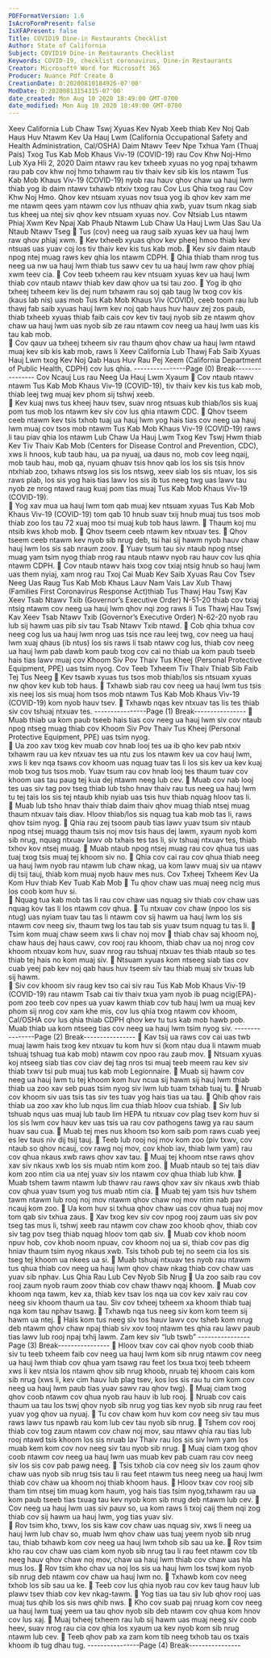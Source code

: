 ```yaml
---
PDFFormatVersion: 1.6
IsAcroFormPresent: false
IsXFAPresent: false
Title: COVID19 Dine-in Restaurants Checklist
Author: State of California
Subject: COVID19 Dine-in Restaurants Checklist
Keywords: COVID-19, checklist coronavirus, Dine-in Restaurants
Creator: Microsoft® Word for Microsoft 365
Producer: Nuance Pdf Create 8
CreationDate: D:20200810184926-07'00'
ModDate: D:20200813154315-07'00'
date_created: Mon Aug 10 2020 18:49:00 GMT-0700
date_modified: Mon Aug 10 2020 18:49:00 GMT-0700
---
```

Xeev California Lub Chaw Tswj Xyuas Kev Nyab Xeeb 
thiab Kev Noj Qab Haus Huv Ntawm Kev Ua Hauj Lwm 
(California Occupational Safety and Health 
Administration, Cal/OSHA) Daim Ntawv Teev Npe Txhua 
Yam (Thuaj Pais) Txog Tus Kab Mob Khaus Viv-19 
(COVID-19) 
rau Cov Khw Noj-Hmo 
Lub Xya Hli 2, 2020 
Daim ntawv rau kev txheeb xyuas no yog npaj txhawm rau pab cov khw noj hmo txhawm rau tiv 
thaiv kev sib kis los ntawm Tus Kab Mob Khaus Viv-19 (COVID-19) nyob rau hauv qhov chaw ua 
hauj lwm thiab yog ib daim ntawv txhawb ntxiv txog rau Cov Lus Qhia txog rau Cov Khw Noj 
Hmo. Qhov kev ntsuam xyuas nov tsua yog ib qhov kev xam me me ntawm qees yam ntawm 
cov lus nthuav qhia xwb, yuav tsum nkag siab tus kheej ua ntej siv qhov kev ntsuam xyuas nov. 
Cov Ntsiab Lus ntawm Phiaj Xwm Kev Npaj Xab 
Phaub Ntawm Lub Chaw Ua Hauj Lwm Uas Sau 
Ua Ntaub Ntawv Tseg 
 Tus (cov) neeg ua raug saib xyuas kev ua hauj lwm raw qhov phiaj xwm. 
 Kev txheeb xyuas qhov kev pheej hmoo thiab kev ntsuas uas yuav coj los tiv thaiv 
kev kis tus kab mob. 
 Kev siv daim ntaub npog ntej muag raws kev qhia los ntawm CDPH. 
 Qhia thiab tham nrog tus neeg ua nw ua hauj lwm thiab tus sawv cev tu ua hauj 
lwm raw qhov phiaj xwm teev cia. 
 Cov teeb txheem rau kev ntsuam xyuas kev ua hauj lwm thiab cov ntaub ntawv 
thiab kev daw qhov ua tsi tau zoo. 
 Yog ib qho txheej txheem kev lis dej num txhawm rau soj qab taug lw txog cov kis 
(kaus lab nis) uas mob Tus Kab Mob Khaus Viv (COVID), ceeb toom rau lub thawj 
fab saib xyuas hauj lwm kev noj qab haus huv hauv zej zos paub, thiab txheeb 
xyuas thiab faib cais cov kev tiv tauj nyob sib ze ntawm qhov chaw ua hauj lwm 
uas nyob sib ze rau ntawm cov neeg ua hauj lwm uas kis tau kab mob.  
 Cov qauv ua txheej txheem siv rau thaum qhov chaw ua hauj lwm ntawd muaj 
kev sib kis kab mob, raws li Xeev California Lub Thawj Fab Saib Xyuas Hauj Lwm 
txog Kev Noj Qab Haus Huv Rau Pej Xeem (California Department of Public 
Health, CDPH) cov lus qhia. 
----------------Page (0) Break----------------
Cov Ncauj Lus rau Neeg Ua Hauj Lwm Xyaum 
 Cov ntaub ntawv ntawm Tus Kab Mob Khaus Viv-19 (COVID-19), tiv thaiv kev kis 
tus kab mob, thiab leej twg muaj kev phom sij tshwj xeeb.  
 Kev kuaj nws tus kheej hauv tsev, suav nrog ntsuas kub thiab/los sis kuaj pom tus 
mob los ntawm kev siv cov lus qhia ntawm CDC. 
 Qhov tseem ceeb ntawm kev tsis txhob tuaj ua hauj lwm yog hais tias cov neeg 
ua hauj lwm muaj cov tsos mob ntawm Tus Kab Mob Khaus Viv-19 (COVID-19) 
raws li tau piav qhia los ntawm Lub Chaw Ua Hauj Lwm Txog Kev Tswj Hwm thiab 
Kev Tiv Thaiv Kab Mob (Centers for Disease Control and Prevention, CDC), xws li 
hnoos, kub taub hau, ua pa nyuaj, ua daus no, mob cov leeg nqaij, mob taub 
hau, mob qa, nyuam qhuav tsis hnov qab los los sis tsis hnov ntxhiab zoo, txhaws 
ntswg los sis los ntswg, xeev siab los sis ntuav, los sis raws plab, los sis yog hais tias 
lawv los sis ib tus neeg twg uas lawv tau nyob ze nrog ntawd raug kuaj pom tias 
muaj Tus Kab Mob Khaus Viv-19 (COVID-19).  
 Yog xav mua ua hauj lwm tom qab muaj kev ntsuam xyuas Tus Kab Mob Khaus 
Viv-19 (COVID-19) tom qab 10 hnub suav txij hnub muaj tus tsos mob thiab zoo los 
tau 72 xuaj moo tsi muaj kub tob haus lawm. 
 Thaum koj mu ntsib kws khob mob. 
 Qhov tseem ceeb ntawm kev ntxuav tes. 
 Qhov tseem ceeb ntawm kev nyob sib nrug deb, tsi hai sij hawm nyob hauv 
chaw hauj lwm los sis sab nraum zoov. 
 Yuav tsum tau siv ntaub npog ntsej muag yam tsim nyog thiab nrog rau ntaub 
ntawv nyob rau hauv cov lus qhia ntawm CDPH. 
 Cov ntaub ntawv hais txog cov txiaj ntsig hnub so hauj lwm uas them nyiaj, xam 
nrog rau Txoj Cai Muab Kev Saib Xyuas Rau Cov Tsev Neeg Uas Raug Tus Kab 
Mob Khaus Lauv Nam Vais Lav Xub Thawj (Families First Coronavirus Response 
Act)thiab Tus Thawj Hau Tswj Kav Xeev Tsab Ntawv Txib (Governor’s Executive 
Order) N-51-20 thiab cov txiaj ntsig ntawm cov neeg ua hauj lwm qhov nqi zog 
raws li Tus Thawj Hau Tswj Kav Xeev Tsab Ntawv Txib (Governor’s Executive Order) 
N-62-20 nyob rau lub sij hawm uas pib siv tau Tsab Ntawv Txib ntawd. 
 Cob qhia txhua cov neeg cog lus ua hauj lwm nrog uas tsis nce rau leej twg, cov 
neeg ua hauj lwm xuaj qhaus (ib ntus) los sis raws li tsab ntawv cog lus, thiab cov 
neeg ua hauj lwm pab dawb kom paub txog cov cai no thiab ua kom paub 
tseeb hais tias lawv muaj cov Khoom Siv Pov Thaiv Tus Kheej (Personal Protective 
Equipment, PPE) uas tsim nyog. 
Cov Teeb Txheem Tiv Thaiv Thiab Sib Faib Tej Tus 
Neeg 
 Kev tsawb xyuas tus tsos mob thiab/los sis ntsuam xyuas nw qhov kev kub tob 
haus. 
 Txhawb siab rau cov neeg ua hauj lwm tus tsis xis neej los sis muaj hom tsos mob 
ntawm Tus Kab Mob Khaus Viv-19 (COVID-19) kom nyob hauv tsev. 
 Txhawb nqas kev ntxuav tas lis tes thiab siv cov tshuaj ntxuav tes. 
----------------Page (1) Break----------------
 Muab thiab ua kom paub tseeb hais tias cov neeg ua hauj lwm siv cov ntaub 
npog ntseg muag thiab cov Khoom Siv Pov Thaiv Tus Kheej (Personal Protective 
Equipment, PPE) uas tsim nyog.  
 Ua zoo xav txog kev muab cov hnab looj tes ua ib qho kev pab ntxiv txhawm rau 
ua kev ntxuav tes ua ntu zus los ntawm kev ua cov hauj lwm, xws li kev nqa tsaws 
cov khoom uas nquag tuav tas li los sis kev ua kev kuaj mob txog tus tsos mob. 
Yuav tsum rau cov hnab looj tes thaum tuav cov khoom uas tau paug tej kua dej 
ntawm neeg lub cev. 
 Muab cov nab looj tes uas siv tag pov tseg thiab lub tsho hnav thaiv rau tus neeg 
ua hauj lwm tu tej tais los sis tej ntaub khib nyiab uas tsis huv thiab nquag hloov 
tas li.  
 Muab lub tsho hnav thaiv thiab daim thaiv qhov muag thiab ntsej muag thaum 
ntxuav tais diav. Hloov thiab/los sis nquag tua kab mob tas li, raws qhov tsim 
nyog. 
 Qhia rau zej tsoom paub tias lawv yuav tsum siv ntaub npog ntsej muagg thaum 
tsis noj mov tsis haus dej lawm, xyaum nyob kom sib nrug, nquag ntxuav lawv ob 
txhais tes tas li, siv tshuaj ntxuav tes, thiab txhov kov ntsej muag. 
 Muab ntaub npog ntsej muag rau cov qhua tus uas tuaj txog tsis muaj tej khoom 
siv no. 
 Qhia cov cai rau cov qhua thiab neeg ua hauj lwm nyob rau ntawm lub chaw 
nkag, ua kom lawv muaj siv ua ntawv dij tsij tauj, thiab kom muaj nyob hauv mes 
nus. 
Cov Txheej Txheem Kev Ua Kom Huv thiab Kev 
Tuab Kab Mob 
 Tu qhov chaw uas muaj neeg ncig mus los coob kom huv si.  
 Nquag tua kab mob tas li rau cov chaw uas nquag siv thiab cov chaw uas 
nquag kov tas li los ntawm cov qhua. 
 Tu ntxuav cov chaw (npoo los sis ntug) uas nyiam tuav tau tas li ntawm cov sij 
hawm ua hauj lwm los sis ntawm cov neeg siv, thaum twg los tau tab sis yuav 
tsum nquag tu tas li. 
 Tsim kom muaj chaw seem xws li chav noj mov 
 thiab chav saj khoom noj, chaw haus dej haus cawv, cov rooj rau khoom, thiab 
chav ua noj nrog cov khoom ntxuav kom huv, suav nrog rau tshuaj ntxuav tes 
thiab ntaub so tes thiab tej hais no kom muaj siv. 
 Ntsuam xyuas kom ntseeg siab tias cov cuab yeej pab kev noj qab haus huv 
tseem siv tau thiab muaj siv txuas lub sij hawm.  
 Siv cov khoom siv raug kev tso cai siv rau Tus Kab Mob Khaus Viv-19 (COVID-19) 
rau ntawm Tsab cai tiv thaiv txua yam nyob ib puag ncig(EPA)-pom zoo teeb cov 
npes ua yuav kawm thiab cov tub hauj lwm ua muaj kev phom sij nrog cov xam 
khe mis, cov lus qhia txog ntawm cov khoom, Cal/OSHA cov lus qhia thiab CDPH 
qhov kev tu tus kab mob hawb pob. Muab thiab ua kom ntseeg tias cov neeg ua 
hauj lwm tsim nyog siv. 
----------------Page (2) Break----------------
 Kav tsij ua raws cov cai uas twb muaj lawm hais txog kev ntxuav tu kom huv si 
(kom ntau dua li ntawm muab tshuaj tshuag tua kab mob) ntawm cov npoo rau 
zaub mov. 
 Ntsuam xyuas koj ntseeg siab tias cov ciav dej tag nros tsi muaj teeb meem rau 
kev siv thiab txwv tsi pub muaj tus kab mob Legionnaire. 
 Muab sij hawm cov neeg ua hauj lwm tu tej khoom kom huv ncua sij hawm sij hauj 
lwm thiab thiab ua zoo xav seb puas tsim nyog siv lwm lub tuam txhab tuaj tu. 
 Nruab cov khoom siv uas tsis tas siv tes tuav yog hais tias ua tau. 
 Qhib qhov rais thiab ua zoo xav kho lub nqus lim cua thiab hloov cua tshiab. 
 Siv lub tshuab nqus uas muaj lub taub lim HEPA tu ntxuav cov plag tsev kom huv si 
los sis lwm cov hauv kev uas tsis ua rau cov pathogens tawg ya rau saum huav 
sau cua. 
 Muab tej mes nus khoom tso kom saib pom raws cuab yeej es lev taus niv dij tsij 
tauj. 
 Teeb lub rooj noj mov kom zoo (piv txwv, cov ntaub so qhov ncauj, cov rawg noj 
mov, cov khob iav, thiab lwm yam) rau cov qhua nkaus xwb raws qhov xav tau. 
 Muaj tej khoom ntse raws qhov xav siv nkaus xwb los sis muab ntim kom zoo. 
 Muab ntaub so tej tais diav kom zoo ntim cia ua ntej yuav siv los ntawm cov qhua 
thiab lub khw. 
 Muab tshem tawm ntawm lub thawv rau raws qhov xav siv nkaus xwb thiab cov 
qhua yuav tsum yog tus muab ntim cia. 
 Muab tej yam tsis huv tshem tawm ntawm lub rooj noj mov ntawm qhov chaw noj 
mov ntim nab pav ncauj kom zoo. 
 Ua kom huv si txhua qhov chaw uas cov qhua tuaj noj mov tom qab siv txhua 
zaus. 
 Xav txog kev siv cov npog rooj zaum uas siv pov tseg tas mus li, tshwj xeeb rau 
ntawm cov chaw zoo khoob qhov, thiab cov siv tag pov tseg thiab nquag hloov 
tom qab siv. 
 Muab cov khob noom npuv hob, cov khob noom npuav, cov khoom noj ua si, 
thiab cov pas dig hniav thaum tsim nyog nkaus xwb. Tsis txhob pub tej no seem 
cia los sis tseg tej khoom ua nkees ua si. 
 Muab tshuaj ntxuav tes nyob rau ntawm tus qhua thiab cov neeg ua hauj lwm 
qhov chaw nkag thiab cov chaw uas yuav sib nphav. 
Lus Qhia Rau Lub Cev Nyob Sib Nrug 
 Ua zoo saib rau cov rooj zaum nyob raum zoov thiab cov chaw thawv nqaj 
khoom. 
 Muab cov khoom nqa tawm, kev xa, thiab kev tsav los nqa ua cov kev xaiv rau 
cov neeg siv khoom thaum ua tau. Siv cov txheej txheem xa khoom thiab tuaj 
nqa kom tau nphav tsawg. 
 Txhawb nqa tus neeg siv kom kom teem sij hawm ua ntej. 
 Hais kom tus neeg siv tos hauv lawv cov tsheb kom nrug deb ntawm qhov chaw 
npaj thiab siv xov tooj ntawm tes qhia rau lawv paub tias lawv lub rooj npaj txhij 
lawm. Zam kev siv “lub tswb” 
----------------Page (3) Break----------------
 Hloov txav cov cai qhov nyob coob thiab siv tu teeb txheem faib cov neeg ua 
hauj lwm kom sib nrug ntawm cov neeg ua hauj lwm thiab cov qhua yam tsawg 
rau feet los txua txoj teeb txheem xws li kev ntsia los ntawm qhov sib nrug khoob, 
nruab tej khoom cais kom sib nrug (xws li, kev cim hauv lub plag tsev, kos los sis 
rau tu cim kom cov neeg ua hauj lwm paub tias yuav sawv rau qhov twg). 
 Muaj ciam txog qhov coob ntawm cov qhua nyob rau hauv ib lub rooj. 
 Nruab cov cais thaum ua tau los tswj qhov nyob sib nrug yog tias kev nyob sib 
nrug rau feet yuav yog qhov ua nyuaj. 
 Tu cov chaw kom huv kom cov neeg siv tau mus raws lawv tus npawb rau kom 
lub cev tau nyob sib nrug. 
 Tshem cov rooj thiab cov tog zaum ntawm cov chaw noj mov, sau ntawv qhia 
rau tias lub rooj ntawd tsis khoom los sis nruab Iav Thaiv rau los sis siv lwm yam los 
muab kem kom cov nov neeg siv tau nyob sib nrug. 
 Muaj ciam txog qhov coob ntawm cov neeg ua hauj lwm uas muab kev pab 
cuam rau cov neeg siv los sis cov pab pawg neeg. 
 Tsis txhob cia cov neeg siv los zaum qhov chaw uas nyob sib nrug tsis tau li rau 
feet ntawm tus neeg neeg ua hauj lwm thiab cov chaw ua khoom noj thiab 
khoom haus. 
 Hloov txav cov rooj sib tham tim ntsej tim muag kom haum, yog hais tias tsim 
nyog,txhawm rau ua kom paub tseeb tias txuag tau kev nyob kom sib nrug deb 
ntawm lub cev. 
 Cov neeg ua hauj lwm uas siv pauv so, ua kom raws li txoj caij them nqi zog thiab 
cov sij hawm ua hauj lwm, yog tias yuav siv.  
 Rov tsim kho, txwv, los sis kaw cov chaw uas nquag siv, xws li neeg ua hauj lwm 
lub chav so, muab lwm qhov chaw uas tuaj yeem nyob sib nrug tau, thiab 
txhawb kom cov neeg ua hauj lwm txhob sib sau ua ke. 
 Rov tsim kho rau cov chaw uas ciam kom nyob sib nrug tau li rau feet ntawm cov 
tib neeg hauv qhov chaw noj mov, chaw ua hauj lwm thiab cov chaw uas hla 
mus los. 
 Rov tsim kho chav ua noj los sis ua hauj lwm los tswj kom nyob sib nrug deb 
ntawm cov chaw ua hauj lwm no. 
 Txhawb kom cov neeg txhob los sib sau ua ke. 
 Teeb cov lus qhia nyob rau cov kev taug hauv lub plawv tsev thiab cov kev 
nkag-tawm. 
 Yog tias ua tau siv lub qhov rooj uas muaj tus qhib los sis nws qhib nws. 
 Kho cov suab paj nruag kom cov neeg ua hauj lwm tuaj yeem ua tau qhov nyob 
sib deb ntawm cov qhua kom hnov cov lus xaj. 
 Muaj txheej txheem rau lub sij hawm uas muaj neeg siv coob heev, suav nrog rau 
cia cov qhia los xyaum ua kev nyob kom sib nrug ntawm lub cev. 
 Teeb qhov pab xa zam kom tib neeg txhob tau os txais khoom ib tug dhau tug. 
----------------Page (4) Break----------------
